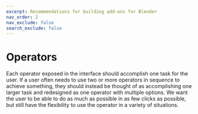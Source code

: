 ```yaml
---
excerpt: Recommendations for building add-ons for Blender
nav_order: 2
nav_exclude: false
search_exclude: false
---
```


# Operators

Each operator exposed in the interface should accomplish one task for the user. If a user often needs to use two or more operators in sequence to achieve something, they should instead be thought of as accomplishing one larger task and redesigned as one operator with multiple options. We want the user to be able to do as much as possible in as few clicks as possible, but still have the flexibility to use the operator in a variety of situations.